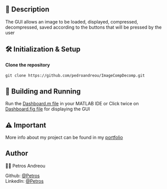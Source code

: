 ## 📰 Description
The GUI allows an image to be loaded, displayed, compressed, decompressed, saved according to the buttons that will be pressed by the user

## 🛠 Initialization & Setup
#### Clone the repository  
    git clone https://github.com/pedroandreou/ImageCompDecomp.git


## 🚀 Building and Running
Run the [Dashboard.m file](https://github.com/pedroandreou/ImageCompDecomp/blob/main/Dashboard.m) in your MATLAB IDE or Click twice on [Dashboard.fig file](https://github.com/pedroandreou/ImageCompDecomp/blob/main/Dashboard.fig) for displaying the GUI

## ⚠ Important
More info about my project can be found in my [portfolio](https://pedroandreou.github.io/#ImageCompDecomp)

## Author  
👨🏼 Petros Andreou

Github: [@Petros](https://github.com/pedroandreou)  
LinkedIn: [@Petros](https://www.linkedin.com/in/petrosandreou80/)
